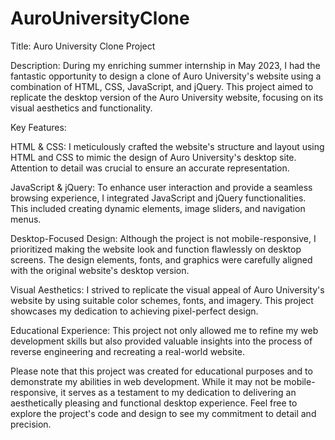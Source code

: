# AuroUniversityClone
Title: Auro University Clone Project

Description:
During my enriching summer internship in May 2023, I had the fantastic opportunity to design a clone of Auro University's website using a combination of HTML, CSS, JavaScript, and jQuery. This project aimed to replicate the desktop version of the Auro University website, focusing on its visual aesthetics and functionality.

Key Features:

HTML & CSS: I meticulously crafted the website's structure and layout using HTML and CSS to mimic the design of Auro University's desktop site. Attention to detail was crucial to ensure an accurate representation.

JavaScript & jQuery: To enhance user interaction and provide a seamless browsing experience, I integrated JavaScript and jQuery functionalities. This included creating dynamic elements, image sliders, and navigation menus.

Desktop-Focused Design: Although the project is not mobile-responsive, I prioritized making the website look and function flawlessly on desktop screens. The design elements, fonts, and graphics were carefully aligned with the original website's desktop version.

Visual Aesthetics: I strived to replicate the visual appeal of Auro University's website by using suitable color schemes, fonts, and imagery. This project showcases my dedication to achieving pixel-perfect design.

Educational Experience: This project not only allowed me to refine my web development skills but also provided valuable insights into the process of reverse engineering and recreating a real-world website.

Please note that this project was created for educational purposes and to demonstrate my abilities in web development. While it may not be mobile-responsive, it serves as a testament to my dedication to delivering an aesthetically pleasing and functional desktop experience. Feel free to explore the project's code and design to see my commitment to detail and precision.
